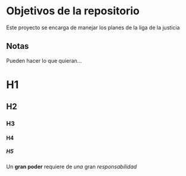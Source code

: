 # Objetivos de la repositorio

Este proyecto se encarga de manejar los planes de la liga de la justicia


## Notas
Pueden hacer lo que quieran...


# H1
## H2
### H3
#### H4
##### H5

Un **gran poder** requiere de _una_ gran *responsabilidad*

